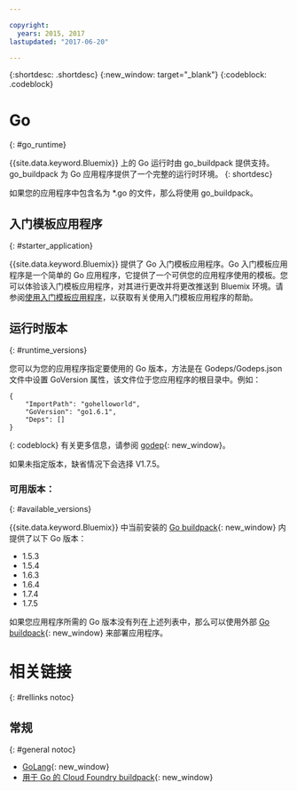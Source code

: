 ```yaml
---

copyright:
  years: 2015, 2017
lastupdated: "2017-06-20"

---
```


{:shortdesc: .shortdesc}
{:new_window: target="_blank"}
{:codeblock: .codeblock}


# Go
{: #go_runtime}

{{site.data.keyword.Bluemix}} 上的 Go 运行时由 go_buildpack 提供支持。go_buildpack 为 Go 应用程序提供了一个完整的运行时环境。
{: shortdesc}

如果您的应用程序中包含名为 *.go 的文件，那么将使用 go_buildpack。

## 入门模板应用程序
{: #starter_application}

{{site.data.keyword.Bluemix}} 提供了 Go 入门模板应用程序。Go 入门模板应用程序是一个简单的 Go 应用程序，它提供了一个可供您的应用程序使用的模板。您可以体验该入门模板应用程序，对其进行更改并将更改推送到 Bluemix 环境。请参阅[使用入门模板应用程序](/docs/cfapps/starter_app_usage.html)，以获取有关使用入门模板应用程序的帮助。

## 运行时版本
{: #runtime_versions}

您可以为您的应用程序指定要使用的 Go 版本，方法是在 Godeps/Godeps.json 文件中设置 GoVersion 属性，该文件位于您应用程序的根目录中。例如：

```
{
	"ImportPath": "gohelloworld",
	"GoVersion": "go1.6.1",
	"Deps": []
}
```
{: codeblock}
有关更多信息，请参阅 [godep](https://github.com/tools/godep){: new_window}。

如果未指定版本，缺省情况下会选择 V1.7.5。

### 可用版本：
{: #available_versions}

{{site.data.keyword.Bluemix}} 中当前安装的
[Go buildpack](https://github.com/cloudfoundry/go-buildpack/releases/tag/v1.7.18){: new_window} 内
提供了以下 Go 版本：

* 1.5.3
* 1.5.4
* 1.6.3
* 1.6.4
* 1.7.4
* 1.7.5

如果您应用程序所需的 Go 版本没有列在上述列表中，那么可以使用外部 [Go buildpack](https://github.com/cloudfoundry/go-buildpack.git){: new_window} 来部署应用程序。

# 相关链接
{: #rellinks notoc}
## 常规
{: #general notoc}

* [GoLang](http://golang.org/){: new_window}
* [用于 Go 的 Cloud Foundry buildpack](https://github.com/cloudfoundry/go-buildpack){: new_window}
